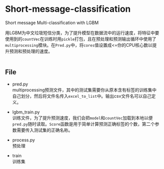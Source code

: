 # Short-message-classification
Short message Multi-classification with LGBM



用LGBM为中文垃圾短信分类，为了提升模型在数据流中的运行速度，将特征中要使用到的`countVec`在训练时用`pickle`打包，且在预处理和预测输出循环中使用了`multiprocessing`模块。在`Pred.py`中，将`cores`值设置成<=你的CPU核心数以提升预测和预处理的速度。 
<br></br>

## File
* pred.py  
multiprocessing预测文件，其中的测试集需要你从原本含有标签的训练集中自己划分，然后将文件名传入`excel_to_list`中。输出csv文件名可以自己定义。

* lgbm_train.py  
训练文件，为了提升预测速度，我们会把`model`和`countVec`加载到本地以便`pred.py`随时读取。`Score`函数是用于简单计算预测正确标签的个数，第二个参数需要传入测试集的正确名称。

* process.py  
预处理

* train  
训练集

